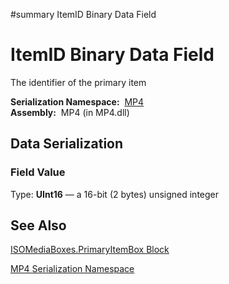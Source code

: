 ﻿#summary ItemID Binary Data Field

# ItemID Binary Data Field #


The identifier of the primary item

**Serialization Namespace:**  [MP4](Bin_N_MP4.md)<br><b>Assembly:</b>  MP4 (in MP4.dll)<br>
<h2>Data Serialization</h2>

<h3>Field Value</h3>
Type: <b>UInt16</b> — a 16-bit (2 bytes) unsigned integer <br>
<h2>See Also</h2>

<a href='Bin_T_MP4_ISOMediaBoxes_PrimaryItemBox.md'>ISOMediaBoxes.PrimaryItemBox Block</a>

<a href='Bin_N_MP4.md'>MP4 Serialization Namespace</a>